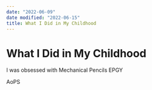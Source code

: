 ```yaml
---
date: "2022-06-09"
date modified: "2022-06-15"
title: What I Did in My Childhood
---
```


# What I Did in My Childhood

I was obsessed with Mechanical Pencils
EPGY

AoPS

